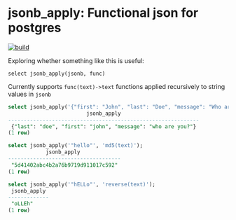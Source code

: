# jsonb_apply: Functional json for postgres
[![build](https://github.com/Florents-Tselai/jsonb_apply/actions/workflows/build.yml/badge.svg)](https://github.com/Florents-Tselai/jsonb_apply/actions/workflows/build.yml)

Exploring whether something like this is useful:

```tsql
select jsonb_apply(jsonb, func)
```

Currently supports `func(text)->text` functions applied recursively to string values in `jsonb`

```sql
select jsonb_apply('{"first": "John", "last": "Doe", "message": "Who are you?"}', 'lower(text)');
                         jsonb_apply                         
-------------------------------------------------------------
 {"last": "doe", "first": "john", "message": "who are you?"}
(1 row)

```

```sql
select jsonb_apply('"hello"', 'md5(text)');
            jsonb_apply             
------------------------------------
 "5d41402abc4b2a76b9719d911017c592"
(1 row)
```

```sql
select jsonb_apply('"hELLo"', 'reverse(text)');
 jsonb_apply 
-------------
 "oLLEh"
(1 row)
```
